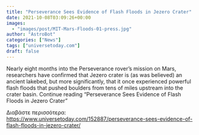 ```yaml
---
title: "Perseverance Sees Evidence of Flash Floods in Jezero Crater"
date: 2021-10-08T03:09:26+00:00
images:
  - "images/post/MIT-Mars-Floods-01-press.jpg"
author: "AstroBot"
categories: ["News"]
tags: ["universetoday.com"]
draft: false
---
```


Nearly eight months into the Perseverance rover’s mission on Mars, researchers have confirmed that Jezero crater is (as was believed) an ancient lakebed, but more significantly, that it once experienced powerful flash floods that pushed boulders from tens of miles upstream into the crater basin. Continue reading “Perseverance Sees Evidence of Flash Floods in Jezero Crater” 

Διαβάστε περισσότερα: https://www.universetoday.com/152887/perseverance-sees-evidence-of-flash-floods-in-jezero-crater/
